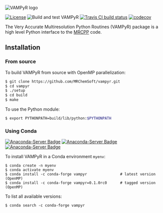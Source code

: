 ![VAMPyR logo](https://github.com/MRChemSoft/VAMPyR/raw/master/doc/gfx/logo.png)

[![License](https://img.shields.io/badge/license-%20LGPLv3-blue.svg)](../master/LICENSE)
![Build and test VAMPyR](https://github.com/MRChemSoft/vampyr/workflows/Build%20and%20test%20VAMPyR/badge.svg)
[![Travis CI build status](https://travis-ci.org/MRChemSoft/vampyr.svg?branch=master)](https://travis-ci.org/MRChemSoft/vampyr)
[![codecov](https://codecov.io/gh/MRChemSoft/vampyr/branch/master/graph/badge.svg)](https://codecov.io/gh/MRChemSoft/vampyr)

The Very Accurate Multiresolution Python Routines (VAMPyR) package is a high
level Python interface to the [MRCPP](https://github.com/MRChemSoft/mrcpp) code.

## Installation

### From source

To build VAMPyR from source with OpenMP parallelization:

```sh
$ git clone https://github.com/MRChemSoft/vampyr.git
$ cd vampyr
$ ./setup
$ cd build
$ make
```

To use the Python module:

``` sh
$ export PYTHONPATH=build/lib/python:$PYTHONPATH
```

### Using Conda

[![Anaconda-Server Badge](https://anaconda.org/conda-forge/vampyr/badges/version.svg)](https://anaconda.org/conda-forge/vampyr)
[![Anaconda-Server Badge](https://anaconda.org/conda-forge/vampyr/badges/latest_release_date.svg)](https://anaconda.org/conda-forge/vampyr)
[![Anaconda-Server Badge](https://anaconda.org/conda-forge/vampyr/badges/downloads.svg)](https://anaconda.org/conda-forge/vampyr)

To install VAMPyR in a Conda environment `myenv`:

    $ conda create -n myenv
    $ conda activate myenv
    $ conda install -c conda-forge vampyr               # latest version (OpenMP)
    $ conda install -c conda-forge vampyr=0.1.0rc0      # tagged version (OpenMP)

To list all available versions:

    $ conda search -c conda-forge vampyr
